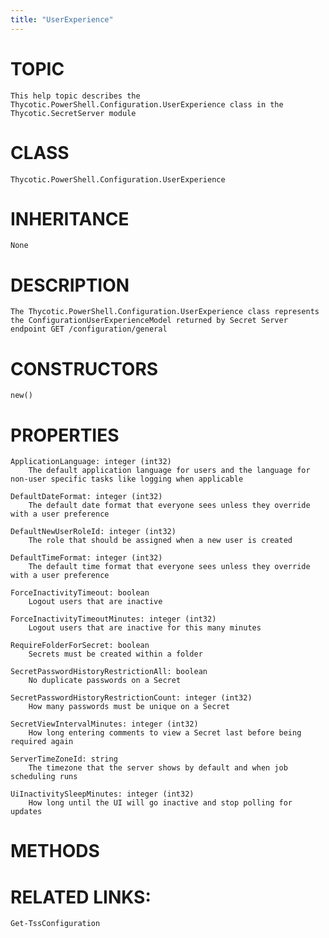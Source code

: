 ```yaml
---
title: "UserExperience"
---
```


# TOPIC
    This help topic describes the Thycotic.PowerShell.Configuration.UserExperience class in the Thycotic.SecretServer module

# CLASS
    Thycotic.PowerShell.Configuration.UserExperience

# INHERITANCE
    None

# DESCRIPTION
    The Thycotic.PowerShell.Configuration.UserExperience class represents the ConfigurationUserExperienceModel returned by Secret Server endpoint GET /configuration/general

# CONSTRUCTORS
    new()

# PROPERTIES
    ApplicationLanguage: integer (int32)
        The default application language for users and the language for non-user specific tasks like logging when applicable

    DefaultDateFormat: integer (int32)
        The default date format that everyone sees unless they override with a user preference

    DefaultNewUserRoleId: integer (int32)
        The role that should be assigned when a new user is created

    DefaultTimeFormat: integer (int32)
        The default time format that everyone sees unless they override with a user preference

    ForceInactivityTimeout: boolean
        Logout users that are inactive

    ForceInactivityTimeoutMinutes: integer (int32)
        Logout users that are inactive for this many minutes

    RequireFolderForSecret: boolean
        Secrets must be created within a folder

    SecretPasswordHistoryRestrictionAll: boolean
        No duplicate passwords on a Secret

    SecretPasswordHistoryRestrictionCount: integer (int32)
        How many passwords must be unique on a Secret

    SecretViewIntervalMinutes: integer (int32)
        How long entering comments to view a Secret last before being required again

    ServerTimeZoneId: string
        The timezone that the server shows by default and when job scheduling runs

    UiInactivitySleepMinutes: integer (int32)
        How long until the UI will go inactive and stop polling for updates

# METHODS

# RELATED LINKS:
    Get-TssConfiguration